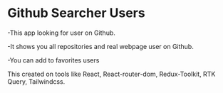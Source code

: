 # Github Searcher Users
-This app looking for user on Github. 

-It shows you all repositories and real webpage user on Github.

-You can add to favorites users

This created on tools like React, React-router-dom,  Redux-Toolkit, RTK Query, Tailwindcss.
